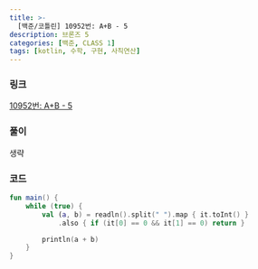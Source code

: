 ```yaml
---
title: >-
  [백준/코틀린] 10952번: A+B - 5
description: 브론즈 5
categories: [백준, CLASS 1]
tags: [kotlin, 수학, 구현, 사칙연산]
---
```


### 링크
[10952번: A+B - 5](https://www.acmicpc.net/problem/10952)

### 풀이
생략

### 코드
```kotlin
fun main() {
    while (true) {
        val (a, b) = readln().split(" ").map { it.toInt() }
            .also { if (it[0] == 0 && it[1] == 0) return }

        println(a + b)
    }
}

```
